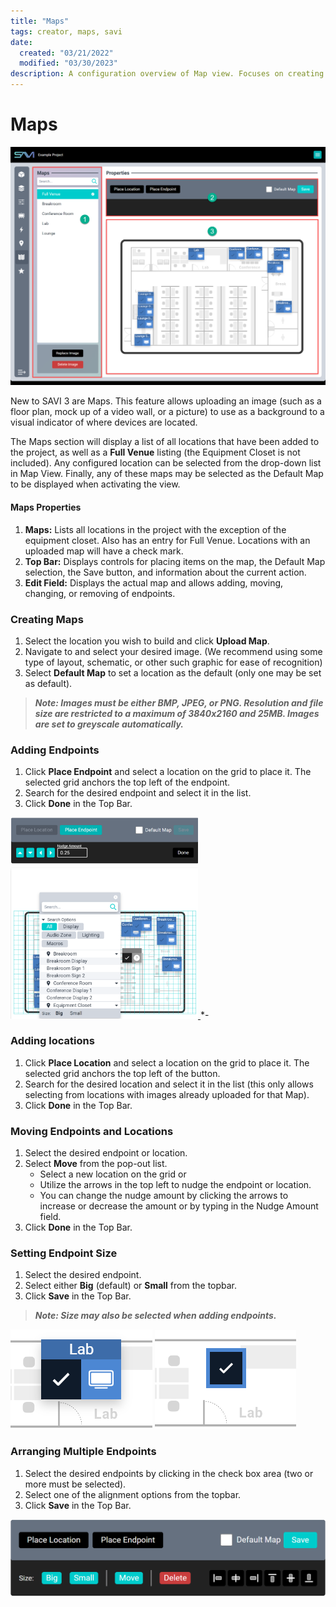 ```yaml
---
title: "Maps"
tags: creator, maps, savi
date:
  created: "03/21/2022"
  modified: "03/30/2023"
description: A configuration overview of Map view. Focuses on creating new maps and arranging endpoints on them.
---
```


# Maps
<a href="../../../Assets/Knowledge-Base/Creator/maps.png">
  <img src="../../../Assets/Knowledge-Base/Creator/maps.png" alt="SAVI Creator maps overview" width="700" height="">
</a>

New to SAVI 3 are Maps. This feature allows uploading an image (such as a floor plan, mock up of a video wall, or a picture) to use as a background to a visual indicator of where devices are located.

The Maps section will display a list of all locations that have been added to the project, as well as a **Full Venue** listing (the Equipment Closet is not included). Any configured location can be selected from the drop-down list in Map View. Finally, any of these maps may be selected as the Default Map to be displayed when activating the view.

#### Maps Properties
1. **Maps:** Lists all locations in the project with the exception of the equipment closet. Also has an entry for Full Venue. Locations with an uploaded map will have a check mark.
2. **Top Bar:** Displays controls for placing items on the map, the Default Map selection, the Save button, and information about the current action.
3. **Edit Field:** Displays the actual map and allows adding, moving, changing, or removing of endpoints.

### Creating Maps
1. Select the location you wish to build and click **Upload Map**.
2. Navigate to and select your desired image. (We recommend using some type of layout, schematic, or other such graphic for ease of recognition)
3. Select **Default Map** to set a location as the default (only one may be set as default).
>***Note: Images must be either BMP, JPEG, or PNG. Resolution and file size are restricted to a maximum of 3840x2160 and 25MB. Images are set to greyscale automatically.***

### Adding Endpoints
1. Click **Place Endpoint** and select a location on the grid to place it. The selected grid anchors the top left of the endpoint.
2. Search for the desired endpoint and select it in the list.
3. Click **Done** in the Top Bar.

<a href="../../../Assets/Knowledge-Base/Creator/move.png">
  <img src="../../../Assets/Knowledge-Base/Creator/move.png" alt="SAVI Creator Floor Plans overview" width="300" height="">
</a>*-

### Adding locations
1. Click **Place Location** and select a location on the grid to place it. The selected grid anchors the top left of the button.
2. Search for the desired location and select it in the list (this only allows selecting from locations with images already uploaded for that Map).
3. Click **Done** in the Top Bar.

### Moving Endpoints and Locations
1. Select the desired endpoint or location.
2. Select **Move** from the pop-out list.
    * Select a new location on the grid or
    * Utilize the arrows in the top left to nudge the endpoint or location.
    * You can change the nudge amount by clicking the arrows to increase or decrease the amount or by typing in the Nudge Amount field.
3. Click **Done** in the Top Bar.

### Setting Endpoint Size
1. Select the desired endpoint.
2. Select either **Big** (default) or **Small** from the topbar.
3. Click **Save** in the Top Bar.

>***Note: Size may also be selected when adding endpoints.***

![big icon](../../../Assets/Knowledge-Base/Creator/big.png)
![Small icon](../../../Assets/Knowledge-Base/Creator/small.png)

### Arranging Multiple Endpoints
1. Select the desired endpoints by clicking in the check box area (two or more must be selected).
2. Select one of the alignment options from the topbar.
3. Click **Save** in the Top Bar.

![](../../../Assets/Knowledge-Base/Creator/multi.png)